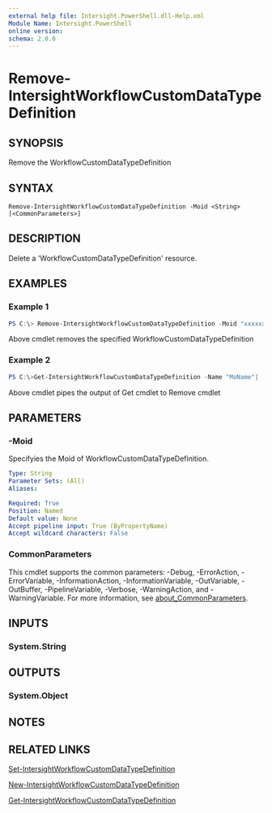 ```yaml
---
external help file: Intersight.PowerShell.dll-Help.xml
Module Name: Intersight.PowerShell
online version:
schema: 2.0.0
---
```


# Remove-IntersightWorkflowCustomDataTypeDefinition

## SYNOPSIS
Remove the WorkflowCustomDataTypeDefinition

## SYNTAX

```
Remove-IntersightWorkflowCustomDataTypeDefinition -Moid <String> [<CommonParameters>]
```

## DESCRIPTION
Delete a &apos;WorkflowCustomDataTypeDefinition&apos; resource.

## EXAMPLES

### Example 1
```powershell
PS C:\> Remove-IntersightWorkflowCustomDataTypeDefinition -Moid "xxxxxxxxxxxxxxxxxxxxxxxxxxx"
```
Above cmdlet removes the specified WorkflowCustomDataTypeDefinition 

### Example 2
```powershell
PS C:\>Get-IntersightWorkflowCustomDataTypeDefinition -Name "MoName"|  Remove-IntersightWorkflowCustomDataTypeDefinition
```
Above cmdlet pipes the output of Get cmdlet to Remove cmdlet

## PARAMETERS

### -Moid
Specifyies the Moid of WorkflowCustomDataTypeDefinition.

```yaml
Type: String
Parameter Sets: (All)
Aliases:

Required: True
Position: Named
Default value: None
Accept pipeline input: True (ByPropertyName)
Accept wildcard characters: False
```

### CommonParameters
This cmdlet supports the common parameters: -Debug, -ErrorAction, -ErrorVariable, -InformationAction, -InformationVariable, -OutVariable, -OutBuffer, -PipelineVariable, -Verbose, -WarningAction, and -WarningVariable. For more information, see [about_CommonParameters](http://go.microsoft.com/fwlink/?LinkID=113216).

## INPUTS

### System.String

## OUTPUTS

### System.Object
## NOTES

## RELATED LINKS

[Set-IntersightWorkflowCustomDataTypeDefinition](./Set-IntersightWorkflowCustomDataTypeDefinition.md)

[New-IntersightWorkflowCustomDataTypeDefinition](./New-IntersightWorkflowCustomDataTypeDefinition.md)

[Get-IntersightWorkflowCustomDataTypeDefinition](./Get-IntersightWorkflowCustomDataTypeDefinition.md)

